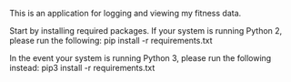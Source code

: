 This is an application for logging and viewing my fitness data.

Start by installing required packages. If your system is running Python 2, please run the following:
pip install -r requirements.txt

In the event your system is running Python 3, please run the following instead:
pip3 install -r requirements.txt
